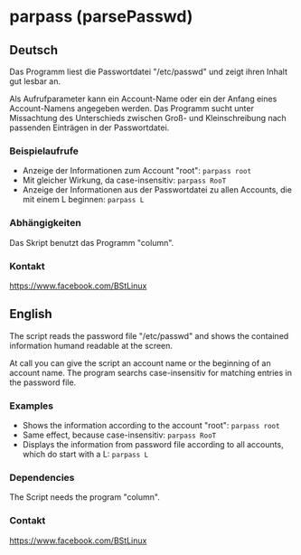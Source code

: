 # parpass (parsePasswd) #

## Deutsch ## 
Das Programm liest die Passwortdatei "/etc/passwd" und zeigt ihren Inhalt gut lesbar an.

Als Aufrufparameter kann ein Account-Name oder ein der Anfang eines Account-Namens angegeben werden. Das Programm sucht unter Missachtung des Unterschieds zwischen Groß- und  Kleinschreibung nach passenden Einträgen in der Passwortdatei.

### Beispielaufrufe ###

- Anzeige der Informationen zum Account "root": `parpass root`
- Mit gleicher Wirkung, da case-insensitiv: `parpass RooT`
- Anzeige der Informationen aus der Passwortdatei zu allen Accounts, die mit einem L beginnen: `parpass L`

### Abhängigkeiten ###

Das Skript benutzt das Programm "column".

### Kontakt ###

https://www.facebook.com/BStLinux

## English ## 
The script reads the password file "/etc/passwd" and shows the contained information humand readable at the screen.

At call you can give the script an account name or the beginning of an account name. The program searchs case-insensitiv for matching entries in the password file.

### Examples ###

- Shows the information according to the account "root": `parpass root`
- Same effect, because case-insensitiv: `parpass RooT`
- Displays the information from password file according to all accounts, which do start with a L: `parpass L`

### Dependencies

The Script needs the program "column".

### Contakt ###

https://www.facebook.com/BStLinux


